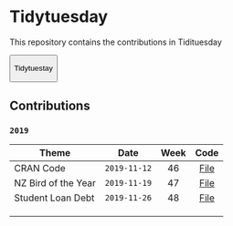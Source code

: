 
<!-- README.md is generated from README.Rmd. Please edit that file -->

# Tidytuesday

<!-- badges: start -->

<!-- badges: end -->

This repository contains the contributions in
Tidituesday

<form action="https://github.com/rfordatascience/tidytuesday">

<button type="submit">

Tidytuestay

</button>

</form>

## Contributions

### `2019`

<!-- <details><summary>2019</summary> -->

| Theme               |     Date     | Week |                                            Code                                             |
| ------------------- | :----------: | :--: | :-----------------------------------------------------------------------------------------: |
| CRAN Code           | `2019-11-12` |  46  | <a href="https://duvancho321.github.io/Tidyuesday/Folder/12-11-19" target="_blank">File</a> |
| NZ Bird of the Year | `2019-11-19` |  47  | <a href="https://duvancho321.github.io/Tidyuesday/Folder/19-11-19" target="_blank">File</a> |
| Student Loan Debt   | `2019-11-26` |  48  | <a href="https://duvancho321.github.io/Tidyuesday/Folder/26-11-19" target="_blank">File</a> |
|                     |              |      |                                                                                             |
|                     |              |      |                                                                                             |
|                     |              |      |                                                                                             |
